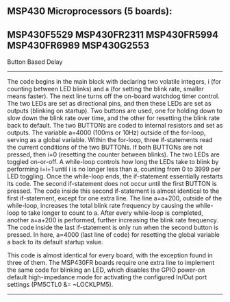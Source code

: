 MSP430 Microprocessors (5 boards):
------------------------------------------
MSP430F5529
MSP430FR2311
MSP430FR5994
MSP430FR6989
MSP430G2553
------------------------------------------

Button Based Delay

------------------------------------------

The code begins in the main block with declaring two volatile integers, i (for counting between LED blinks) and a (for setting the blink rate, smaller means faster). The next line turns off the on-board watchdog timer control. The two LEDs are set as directional pins, and then these LEDs are set as outputs (blinking on startup). Two buttons are used, one for holding down to slow down the blink rate over time, and the other for resetting the blink rate back to default. The two BUTTONs are coded to internal resistors and set as outputs. The variable a=4000 (100ms or 10Hz) outside of the for-loop, serving as a global variable. Within the for-loop, three if-statements read the current conditions of the two BUTTONs. If both BUTTONs are not pressed, then i=0 (resetting the counter between blinks). The two LEDs are toggled on-or-off. A while-loop controls how long the LEDs take to blink by performing i=i+1 until i is no longer less than a, counting from 0 to 3999 per LED toggling. Once the while-loop ends, the if-statement essentially restarts its code. The second if-statement does not occur until the first BUTTON is pressed. The code inside this second if-statement is almost identical to the first if-statement, except for one extra line. The line a=a+200, outside of the while-loop, increases the total blink rate frequency by causing the while-loop to take longer to count to a. After every while-loop is completed, another a=a+200 is performed, further increasing the blink rate frequency. The code inside the last if-statement is only run when the second button is pressed. In here, a=4000 (last line of code) for resetting the global variable a back to its default startup value.

This code is almost identical for every board, with the exception found in three of them. The MSP430FR boards require one extra line to implement the same code for blinking an LED, which disables the GPIO power-on default high-impedance mode for activating the configured In/Out port settings (PM5CTL0 &= ~LOCKLPM5).

------------------------------------------

